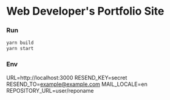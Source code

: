 # Web Developer's Portfolio Site


### Run
```bash
yarn build
yarn start
```

### Env

URL=http://localhost:3000
RESEND_KEY=secret
RESEND_TO=example@example.com
MAIL_LOCALE=en
REPOSITORY_URL=user/reponame
